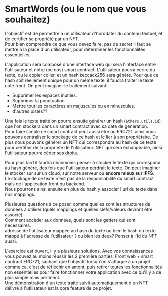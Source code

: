 # SmartWords (ou le nom que vous souhaitez)

L'objectif est de permettre à un utilisateur d'horodater du contenu textuel, et de certifier sa propriété par un NFT.  
Pour bien comprendre ce que vous devez faire, pas de secret il faut se mettre à la place d'un utilisateur, pour déterminer les fonctionnalités essentielles.

L'application sera composé d'une interface web qui sera l'interface entre l'utilisateur et notre (ou nos) smart contract.
L'utilisateur pourra écrire du texte, ou le copier coller, et un hash keccack256 sera généré.
Pour que ce hash soit réellement unique pour un même texte, il faudra traiter le texte coté front. On peut imaginer le traitement suivant:

- Supprimer les espaces inutiles.
- Supprimer la ponctuation
- Mettre tout les caractères en majuscules ou en minuscules.
- d'autres pistes??

Une fois le texte traité on pourra ensuite générer un hash (`ethers.utils.id`) que l'on stockera dans un smart contract avec sa date de génération.  
Pour faire simple ce smart contract peut aussi être un ERC721, ainsi nous pouvons centraliser le stockage de ce hash et le lier à son propriétaire.
De plus nous pouvons générer un NFT qui correspondra au hash de ce texte pour certifier de la propriété de l'utilisateur.
NFT qui sera échangeable, ainsi l'utilisateur pourra céder ses droits.

Pour plus tard il faudra néanmoins penser à stocker le texte qui correspond au hash généré, des fois que l'utilisateur perdrait le texte. On peut imaginer le stocker sur sur un cloud, sur notre serveur ou **encore mieux sur IPFS**.  
Le stockage de ce texte n'est pas de la responsabilité du smart contract mais de l'application front ou backend.  
Nous pourrons ainsi ensuite en plus du hash y associer l'url du texte dans nos mappings.

Plusieures questions à ce poser, comme quelles sont les structures de données à utiliser (quels mappings et quelles clefs/valeurs devront être associé).  
Comment accèder aux données, quels sont les getters qui sont nécessaires.  
adresse de l'utilisateur mappée au hash du texte ou bien le hash du texte mappé à l'adresse de l'utilisateur ? ou bien les deux? Penser à l'Id du NFT aussi.

L'exercice est ouvert, il y a plusieurs solutions. Avec vos connaissances vous pouvez au moins réussir les 2 première parties, Front web + smart contract ERC721, sachant que l'objectif lorsqu'on s'attaque à un projet comme ca, c'est de réfléchir en amont, puis retirer toutes les fonctionnalités non essentielles pour faire fonctionner votre application avec ce qu'il y a de plus simple mais pertinent.  
Une démonstration d'un texte traité suivit automatiquement d'un NFT délivré à l'utilisateur est la core feature de ce projet.
